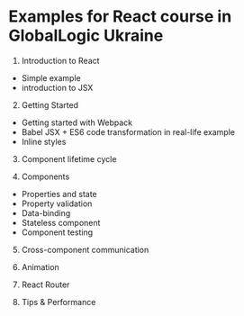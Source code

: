 # Examples for React course in GlobalLogic Ukraine

1. Introduction to React  

 - Simple example
 - introduction to JSX

2. Getting Started  

 - Getting started with Webpack
 - Babel JSX + ES6 code transformation in real-life example
 - Inline styles
 
3. Component lifetime cycle

4. Components

 - Properties and state
 - Property validation
 - Data-binding
 - Stateless component
 - Component testing
 
5. Cross-component communication

6. Animation

7. React Router

8. Tips & Performance
 